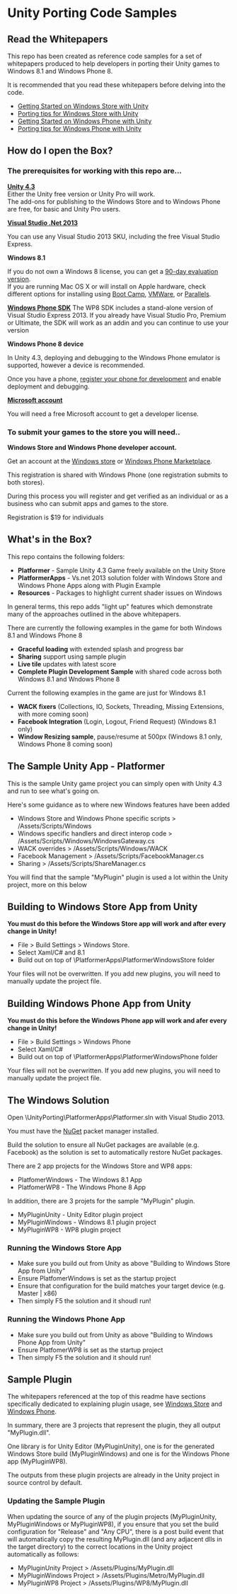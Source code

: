 # Unity Porting Code Samples

## Read the Whitepapers

This repo has been created as reference code samples for a set of whitepapers produced to help developers in 
porting their Unity games to Windows 8.1 and Windows Phone 8.

It is recommended that you read these whitepapers before delving into the code.

- [Getting Started on Windows Store with Unity](http://aka.ms/unityWinStoreStart)
- [Porting tips for Windows Store with Unity](http://aka.ms/unityWinStoreTips)
- [Getting Started on Windows Phone with Unity](http://aka.ms/unitywpstart)
- [Porting tips for Windows Phone with Unity](http://aka.ms/unityWPTips)

## How do I open the Box?

### The prerequisites for working with this repo are...

**[Unity 4.3](http://unity3d.com/unity/download)**<br/>
Either the Unity free version or Unity Pro will work.  
The add-ons for publishing to the Windows Store and to Windows Phone are free, for basic and Unity Pro users. 

**[Visual Studio .Net 2013](http://www.microsoft.com/visualstudio/eng/downloads)**

You can use any Visual Studio 2013 SKU, including the free Visual Studio Express.   

**Windows 8.1**

If you do not own a Windows 8 license, you can get a [90-day evaluation version](http://msdn.microsoft.com/en-US/evalcenter/jj554510.aspx?wt.mc_id=MEC_132_1_4).  
If you are running Mac OS X or will install on Apple hardware, 
check different options for installing using [Boot Camp](http://msdn.microsoft.com/en-us/library/windows/apps/jj945423.aspx), [VMWare](http://msdn.microsoft.com/en-us/library/windows/apps/jj945426.aspx), or [Parallels](http://msdn.microsoft.com/en-us/library/windows/apps/jj945424.aspx).   

**[Windows Phone SDK](https://dev.windowsphone.com/en-us/downloadsdk)**
The WP8 SDK includes a stand-alone version of Visual Studio Express 2013. If you already have Visual Studio Pro, Premium or Ultimate, the SDK will work as an addin and you can continue to use your version

**Windows Phone 8 device**  

In Unity 4.3, deploying and debugging to the Windows Phone emulator is supported, however a device is recommended.

Once you have a phone, [register your phone for development](http://msdn.microsoft.com/en-us/library/windowsphone/develop/ff769508.aspx) and enable deployment and debugging. 

**[Microsoft account](http://signup.live.com/)**

You will need a free Microsoft account to get a developer license.  

### To submit your games to the store you will need..

**Windows Store and Windows Phone developer account.**

Get an account at the [Windows store](http://dev.windows.com) or [Windows Phone Marketplace](http://dev.windowsphone.com). 

This registration is shared with Windows Phone (one registration submits to both stores). 

During this process you will register and get verified as an individual or as a business who can submit apps and games to the store.  

Registration is $19 for individuals

## What's in the Box?

This repo contains the following folders:

-  **Platformer** - Sample Unity 4.3 Game freely available on the Unity Store
-  **PlatformerApps** - Vs.net 2013 solution folder with Windows Store and Windows Phone Apps along with Plugin Example
-  **Resources** -  Packages to highlight current shader issues on Windows

In general terms, this repo adds "light up" features which demonstrate many of the approaches outlined in the above 
whitepapers. 

There are currently the following examples in the game for both Windows 8.1 and Windows Phone 8

- **Graceful loading** with extended splash and progress bar
- **Sharing** support using sample plugin
- **Live tile** updates with latest score
- **Complete Plugin Development Sample** with shared code across both Windows 8.1 and Wndows Phone 8

Current the following examples in the game are just for Windows 8.1

- **WACK fixers** (Collections, IO, Sockets, Threading, Missing Extensions, with more coming soon)
- **Facebook Integration** (Login, Logout, Friend Request) (Windows 8.1 only)
- **Window Resizing sample**, pause/resume at 500px (Windows 8.1 only, Windows Phone 8 coming soon)

## The Sample Unity App - Platformer

This is the sample Unity game project you can simply open with Unity 4.3 and run to see what's going on.

Here's some guidance as to where new Windows features have been added

- Windows Store and Windows Phone specific scripts > /Assets/Scripts/Windows
- Windows specific handlers and direct interop code > /Assets/Scripts/Windows/WindowsGateway.cs
- WACK overrides > /Assets/Scripts/Windows/WACK
- Facebook Management > /Assets/Scripts/FacebookManager.cs
- Sharing > /Assets/Scripts/ShareManager.cs

You will find that the sample "MyPlugin" plugin is used a lot within the Unity project, more on this below

## Building to Windows Store App from Unity

**You must do this before the Windows Store app will work and after every change in Unity!**

- File > Build Settings > Windows Store. 
- Select Xaml/C# and 8.1
- Build out on top of \PlatformerApps\PlatformerWindowsStore folder

Your files will not be overwritten. If you add new plugins, you will need to manually update the project file.

## Building Windows Phone App from Unity

**You must do this before the Windows Phone app will work and afer every change in Unity!**

- File > Build Settings > Windows Phone
- Select Xaml/C# 
- Build out on top of \PlatformerApps\PlatformerWindowsPhone folder

Your files will not be overwritten. If you add new plugins, you will need to manually update the project file.

## The Windows Solution

Open \UnityPorting\PlatformerApps\Platformer.sln with Visual Studio 2013. 

You must have the [NuGet](http://www.nuget.org/) packet manager installed.

Build the solution to ensure all NuGet packages are available (e.g. Facebook) as the solution is set to automatically restore NuGet packages.

There are 2 app projects for the Windows Store and WP8 apps:

- PlatfomerWindows - The Windows 8.1 App
- PlatfomerWP8 - The Windows Phone 8 App
 
In addition, there are 3 projets for the sample "MyPlugin" plugin.

- MyPluginUnity - Unity Editor plugin project
- MyPluginWindows - Windows 8.1 plugin project
- MyPluginWP8 - WP8 plugin project

### Running the Windows Store App

- Make sure you build out from Unity as above "Building to Windows Store App from Unity"
- Ensure PlatfomerWindows is set as the startup project
- Ensure that configuration for the build matches your target device (e.g. Master | x86)
- Then simply F5 the solution and it shoudl run!

### Running the Windows Phone App

- Make sure you build out from Unity as above "Building to Windows Phone App from Unity"
- Ensure PlatfomerWP8 is set as the startup project
- Then simply F5 the solution and it should run!

## Sample Plugin

The whitepapers referenced at the top of this readme have sections specifically dedicated to explaining 
plugin usage, see [Windows Store](http://aka.ms/unityWinStoreTips) and [Windows Phone](http://aka.ms/unityWPTips).

In summary, there are 3 projects that represent the plugin, they all output "MyPlugin.dll". 

One library is for Unity Editor (MyPluginUnity), one is for the generated Windows Store build (MyPluginWindows) 
and one is for the Windows Phone app (MyPluginWP8). 

The outputs from these plugin projects are already in the Unity project in source control by default.

### Updating the Sample Plugin

When updating the source of any of the plugin projects (MyPluginUnity, MyPluginWindows or MyPluginWP8), if you ensure 
that you set the build configuration for "Release" and "Any CPU", there is a post build event that will automatically 
copy the resulting MyPlugin.dll (and any adjacent dlls in the target directory) to the correct locations in the Unity project automatically as follows:

- MyPluginUnity Project > /Assets/Plugins/MyPlugin.dll 
- MyPluginWindows Project > /Assets/Plugins/Metro/MyPlugin.dll
- MyPluginWP8 Project > /Assets/Plugins/WP8/MyPlugin.dll



